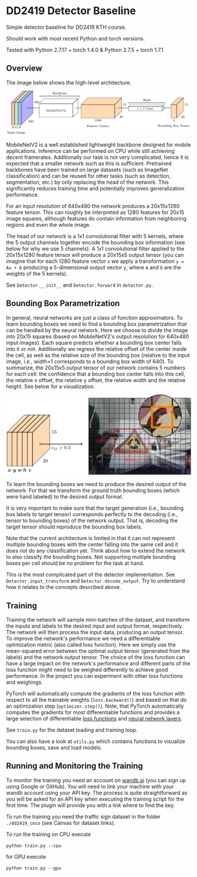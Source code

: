 # DD2419 Detector Baseline
Simple detector baseline for DD2419 KTH course.

Should work with most recent Python and torch versions.

Tested with Python 2.7.17 + torch 1.4.0 & Python 3.7.5 + torch 1.7.1

## Overview
The image below shows the high-level architecture.

![Image of Detector Architecture](architecture_visualization/detector_overview.png)

MobileNetV2 is a well established lightweight backbone designed for mobile applications. Inference can be performed on CPU while still achieving decent framerates. Additionally our task is not very complicated, hence it is expected that a smaller network such as this is sufficient. Pretrained backbones have been trained on large datasets (such as ImageNet classification) and can be reused for other tasks (such as detection, segmentation, etc.) by only replacing the head of the network. This significantly reduces training time and potentially improves generalization performance.

For an input resolution of 640x480 the network produces a 20x15x1280 feature tensor. This can roughly be interpreted as 1280 features for 20x15 image squares, although features do contain information from neighboring regions and even the whole image.

The head of our network is a 1x1 convolutional filter with 5 kernels, where the 5 output channels together encode the bounding box information (see below for why we use 5 channels). A 1x1 convolutional filter applied to the 20x15x1280 feature tensor will produce a 20x15x5 output tensor (you can imagine that for each 1280 feature vector `x` we apply a transformation `y = Ax + b` producing a 5-dimensional output vector `y`, where `A` and `b` are the weights of the 5 kernels).

See `Detector.__init__` and `Detector.forward` in `detector.py`.

## Bounding Box Parametrization
In general, neural networks are just a class of function approximators. To learn bounding boxes we need to find a bounding box parametrization that can be handled by the neural network. Here we choose to divide the image into 20x15 squares (based on MobileNetV2's output resolution for 640x480 input images). Each square predicts whether a bounding box center falls into it or not. Additionally we regress the relative offset of the center inside the cell, as well as the relative size of the bounding box (relative to the input image, i.e., width=1 corresponds to a bounding box width of 640). To summarize, the 20x15x5 output tensor of our network contains 5 numbers for each cell: the confidence that a bounding box center falls into this cell, the relative x offset, the relative y offset, the relative width and the relative height. See below for a visualization.

![Image of Bounding Box Decoding](architecture_visualization/bb_decoding.png)

To learn the bounding boxes we need to produce the desired output of the network. For that we transform the ground truth bounding boxes (which were hand labeled) to the desired output format.

It is very important to make sure that the target generation (i.e., bounding box labels to target tensor) corresponds perfectly to the decoding (i.e., tensor to bounding boxes) of the network output. That is, decoding the target tensor should reproduce the bounding box labels.

Note that the current architecture is limited in that it can not represent multiple bounding boxes with the center falling into the same cell and it does not do any classification yet. Think about how to extend the network to also classify the bounding boxes. Not supporting multiple bounding boxes per cell should be no problem for the task at hand.

This is the most complicated part of the detector implementation. See `Detector.input_transform` and `Detector.decode_output`. Try to understand how it relates to the concepts described above.

## Training
Training the network will sample mini-batches of the dataset, and transform the inputs and labels to the desired input and output format, respectively. The network will then process the input data, producing an output tensor. To improve the network's performance we need a differentiable optimization metric (also called loss function). Here we simply use the mean-squared error between the optimal output tensor (generated from the labels) and the network output tensor. The choice of the loss function can have a large impact on the network's performance and different parts of the loss function might need to be weighed differently to achieve good performance. In the project you can experiment with other loss functions and weighings.

PyTorch will automatically compute the gradients of the loss function with respect to all the trainable weights (`loss.backward()`) and based on that do an optimization step (`optimizer.step()`). Note, that PyTorch automatically computes the gradients for most differentiable functions and provides a large selection of differentiable [loss functions](https://pytorch.org/docs/stable/nn.html#loss-functions) and [neural network layers](https://pytorch.org/docs/stable/nn.html#).

See `train.py` for the dataset loading and training loop.

You can also have a look at `utils.py` which contains functions to visualize bounding boxes, save and load models.

## Running and Monitoring the Training
To monitor the training you need an account on [wandb.ai](https://wandb.ai/home) (you can sign up using Google or GitHub). You will need to link your machine with your wandb account using your API key. The process is quite straightforward as you will be asked for an API key when executing the training script for the first time. The plugin will provide you with a link where to find the key.

To run the training you need the traffic sign dataset in the folder `./dd2419_coco` (see Canvas for dataset links). 

To run the training on CPU execute
```shell
python train.py --cpu
```
for GPU execute
```shell
python train.py --gpu
```
